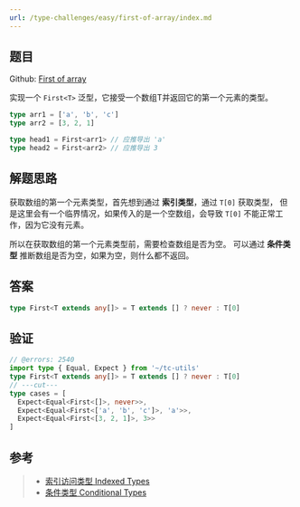 ```yaml
---
url: /type-challenges/easy/first-of-array/index.md
---
```

## 题目

Github: [First of array](https://github.com/type-challenges/type-challenges/blob/main/questions/00014-easy-first/)

实现一个 `First<T>` 泛型，它接受一个数组T并返回它的第一个元素的类型。

```ts
type arr1 = ['a', 'b', 'c']
type arr2 = [3, 2, 1]

type head1 = First<arr1> // 应推导出 'a'
type head2 = First<arr2> // 应推导出 3
```

## 解题思路

获取数组的第一个元素类型，首先想到通过 **索引类型**，通过 `T[0]` 获取类型，
但是这里会有一个临界情况，如果传入的是一个空数组，会导致 `T[0]` 不能正常工作，因为它没有元素。

所以在获取数组的第一个元素类型前，需要检查数组是否为空。
可以通过 **条件类型** 推断数组是否为空，如果为空，则什么都不返回。

## 答案

```ts
type First<T extends any[]> = T extends [] ? never : T[0]
```

## 验证

```ts twoslash
// @errors: 2540
import type { Equal, Expect } from '~/tc-utils'
type First<T extends any[]> = T extends [] ? never : T[0]
// ---cut---
type cases = [
  Expect<Equal<First<[]>, never>>,
  Expect<Equal<First<['a', 'b', 'c']>, 'a'>>,
  Expect<Equal<First<[3, 2, 1]>, 3>>
]
```

## 参考

> * [索引访问类型 Indexed Types](https://www.typescriptlang.org/docs/handbook/2/indexed-access-types.html)
> * [条件类型 Conditional Types](https://www.typescriptlang.org/docs/handbook/2/conditional-types.html)
